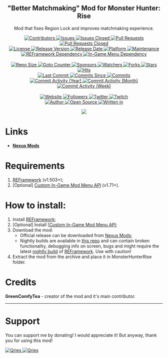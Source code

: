 <p align="center">
	<h2 align="center"><b>"Better Matchmaking" Mod for Monster Hunter: Rise</b></h2>
	<p align="center">Mod that fixes Region Lock and improves matchmaking experience.</p>
</p>

<p align="center">
	<a href="https://github.com/greencomfytea/mhr-better-matchmaking/graphs/contributors">
		<img alt="Contributors" src="https://custom-icon-badges.demolab.com/github/contributors/greencomfytea/mhr-better-matchmaking?logo=person-add" />
	</a>
	<a href="https://github.com/greencomfytea/mhr-better-matchmaking/issues">
		<img alt="Issues" src="https://custom-icon-badges.demolab.com/github/issues/greencomfytea/mhr-better-matchmaking?logo=issue-opened" />
	</a>
	<a href="https://github.com/greencomfytea/mhr-better-matchmaking/issues">
		<img alt="Issues Closed" src="https://custom-icon-badges.demolab.com/github/issues-closed/greencomfytea/mhr-better-matchmaking?logo=issue-closed" />
	</a>
	<a href="https://github.com/greencomfytea/mhr-better-matchmaking/pulls">
		<img alt="Pull Requests" src="https://custom-icon-badges.demolab.com/github/issues-pr/greencomfytea/mhr-better-matchmaking?logo=git-pull-request" />
	</a>
	<a href="https://github.com/greencomfytea/mhr-better-matchmaking/pulls">
		<img alt="Pull Requests Closed" src="https://custom-icon-badges.demolab.com/github/issues-pr-closed/greencomfytea/mhr-better-matchmaking?logo=git-pull-request-closed" />
	</a>
	<br>
	<a href="https://github.com/greencomfytea/mhr-better-matchmaking/blob/main/LICENSE">
		<img alt="License" src="https://custom-icon-badges.demolab.com/github/license/greencomfytea/mhr-better-matchmaking?logo=law" />
	</a>
	<a href="https://github.com/greencomfytea/mhr-better-matchmaking/releases">
		<img alt="Release Version" src="https://custom-icon-badges.demolab.com/github/v/release/greencomfytea/mhr-better-matchmaking?logo=tag" />
	</a>
	<a href="https://github.com/greencomfytea/mhr-better-matchmaking/releases">
		<img alt="Release Date" src="https://custom-icon-badges.demolab.com/github/release-date/greencomfytea/mhr-better-matchmaking?logo=clock" />
	</a>
	<a href="">
		<img alt="Platform" src="https://custom-icon-badges.demolab.com/badge/platform-win%20%7C%20linux%20%7C%20steam%20deck-blue?logo=device-desktop" />
	</a>
	<a href="">
		<img alt="Maintenance" src="https://custom-icon-badges.demolab.com/maintenance/yes/2023?logo=tools" />
	</a>
	<br>
	<a href="https://www.nexusmods.com/monsterhunterrise/mods/26">
		<img alt="REFramework Dependency" src="https://custom-icon-badges.demolab.com/badge/dependency-REFramework%20v1.503%2B-brightgreen?logo=package-dependencies" />
	</a>
   	<a href="https://www.nexusmods.com/monsterhunterrise/mods/1292">
		<img alt="In-Game Menu  Dependency" src="https://custom-icon-badges.demolab.com/badge/dependency-Custom%20In--Game%20Mod%20Menu%20API%20v1.71%2B-brightgreen?logo=package-dependencies" />
	</a>
	<br>
	<br>
	<a href="">
		<img alt="Repo Size" src="https://custom-icon-badges.demolab.com/github/repo-size/greencomfytea/mhr-better-matchmaking?logo=database" />
	</a>
	<a href="">
		<img alt="Goto Counter" src="https://custom-icon-badges.demolab.com/github/search/greencomfytea/mhr-better-matchmaking/goto?logo=git-compare" />
	</a>
	<a href="https://github.com/sponsors/greencomfytea">
		<img alt="Sponsors" src="https://custom-icon-badges.demolab.com/github/sponsors/greencomfytea?logo=heart" />
	</a>
	<a href="https://github.com/GreenComfyTea/mhr-better-matchmaking/watchers">
		<img alt="Watchers" src="https://custom-icon-badges.demolab.com/github/watchers/greencomfytea/mhr-better-matchmaking?logo=eye" />
	</a>
	<a href="https://github.com/greencomfytea/mhr-better-matchmaking/forks">
		<img alt="Forks" src="https://custom-icon-badges.demolab.com/github/forks/greencomfytea/mhr-better-matchmaking?logo=repo-forked" />
	</a>
	<a href="https://github.com/greencomfytea/mhr-better-matchmaking/stargazers">
		<img alt="Stars" src="https://custom-icon-badges.demolab.com/github/stars/greencomfytea/mhr-better-matchmaking?logo=star" />
	</a>
	<a href="https://github.com/greencomfytea/mhr-better-matchmaking/graphs/traffic">
		<img alt="Hits" src="https://custom-icon-badges.demolab.com/endpoint?url=https://hits.dwyl.com/greencomfytea/mhr-better-matchmaking.json?color=blue&logo=eye" />
	</a>
	<br>
	<a href="https://github.com/greencomfytea/mhr-better-matchmaking/commits/main">
		<img alt="Last Commit" src="https://custom-icon-badges.demolab.com/github/last-commit/greencomfytea/mhr-better-matchmaking?logo=git-commit" />
	</a>
	<a href="https://github.com/greencomfytea/mhr-better-matchmaking/commits/main">
		<img alt="Commits Since" src="https://custom-icon-badges.demolab.com/github/commits-since/greencomfytea/mhr-better-matchmaking/latest?logo=git-commit" />
	</a>
	<a href="https://github.com/greencomfytea/mhr-better-matchmaking/commits/main">
		<img alt="Commits" src="https://custom-icon-badges.demolab.com/github/commit-activity/t/greencomfytea/mhr-better-matchmaking?logo=git-commit" />
	</a>
	<br>
	<a href="https://github.com/greencomfytea/mhr-better-matchmaking/graphs/commit-activity">
		<img alt="Commit Activity (Year)" src="https://custom-icon-badges.demolab.com/github/commit-activity/y/greencomfytea/mhr-better-matchmaking?logo=pulse" />
	</a>
	<a href="https://github.com/greencomfytea/mhr-better-matchmaking/graphs/commit-activity">
		<img alt="Commit Activity (Month)" src="https://custom-icon-badges.demolab.com/github/commit-activity/m/greencomfytea/mhr-better-matchmaking?logo=pulse" />
	</a>
	<a href="https://github.com/greencomfytea/mhr-better-matchmaking/graphs/commit-activity">
		<img alt="Commit Activity (Week)" src="https://custom-icon-badges.demolab.com/github/commit-activity/w/greencomfytea/mhr-better-matchmaking?logo=pulse" />
	</a>
	<br>
	<br>
	<a href="https://www.nexusmods.com/monsterhunterrise/mods/1044">
		<img alt="Website" src="https://custom-icon-badges.demolab.com/website?down_color=red&down_message=down&up_color=brightgreen&up_message=up&logo=link&url=https://www.nexusmods.com/monsterhunterrise/mods/1044" />
	</a>
	<a href="https://github.com/greencomfytea?tab=followers">
		<img alt="Followers" src="https://custom-icon-badges.demolab.com/github/followers/greencomfytea?logo=people" />
	</a>
	<a href="https://twitter.com/greencomfytea">
		<img alt="Twitter" src="https://img.shields.io/twitter/follow/greencomfytea?logo=twitter" />
	</a>
	<a href="https://www.twitch.tv/greencomfytea">
		<img alt="Twitch" src="https://img.shields.io/twitch/status/greencomfytea?logo=twitch" />
	</a>
	<br>
	<a href="https://github.com/greencomfytea">
		<img alt="Author" src="https://custom-icon-badges.demolab.com/badge/author-GreenComfyTea-green?logo=person" />
	</a>
	<a href="https://github.com/topics/open-source">
		<img alt="Open Source" src="https://img.shields.io/badge/open%20source-%20yes-brightgreen?logo=openvpn" />
	</a>
	<a href="https://cursey.github.io/reframework-book/index.html#lua-scripting">
		<img alt="Written in" src="https://custom-icon-badges.demolab.com/badge/written in-lua-000080?logo=terminal" />
	</a>
</p>

<p align="center">
	<a>
		<img align="center" src="https://user-images.githubusercontent.com/30152047/183247427-c71bf991-6910-4801-97c0-5e7a537305e7.png" />
	</a>
</p>

# Links
* **[Nexus Mods](https://www.nexusmods.com/monsterhunterrise/mods/1044)**  

# Requirements
1. [REFramework](https://www.nexusmods.com/monsterhunterrise/mods/26) (v1.503+);
2. [Optional] [Custom In-Game Mod Menu API](https://www.nexusmods.com/monsterhunterrise/mods/1292) (v1.71+).

# How to install:
1. Install [REFramework](https://www.nexusmods.com/monsterhunterrise/mods/26);
1. [Optional] Install [[Custom In-Game Mod Menu API](https://www.nexusmods.com/monsterhunterrise/mods/1292);
3. Download the mod:
    * Official release can be downloaded from [Nexus Mods](https://www.nexusmods.com/monsterhunterrise/mods/1044);
    * Nightly builds are available in [this repo](https://github.com/greencomfytea/mhr-better-matchmaking) and can contain broken functionality, debugging info on screen, bugs and might require the latest [nightly build](https://github.com/praydog/REFramework-nightly/releases) of [REFramework](https://www.nexusmods.com/monsterhunterrise/mods/26). Use with caution!
4. Extract the mod from the archive and place it in MonsterHunterRise folder.

# Credits
**GreenComfyTea** - creator of the mod and it's main contributor.
  
***
# Support

You can support me by donating! I would appreciate it! But anyway, thank you for using this mod!

 <a href="https://streamelements.com/greencomfytea/tip">
  <img alt="Qries" src="https://panels.twitch.tv/panel-48897356-image-c6155d48-b689-4240-875c-f3141355cb56">
</a>
<a href="https://ko-fi.com/greencomfytea">
  <img alt="Qries" src="https://panels.twitch.tv/panel-48897356-image-c2fcf835-87e4-408e-81e8-790789c7acbc">
</a>

